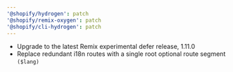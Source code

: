 ```yaml
---
'@shopify/hydrogen': patch
'@shopify/remix-oxygen': patch
'@shopify/cli-hydrogen': patch
---
```


- Upgrade to the latest Remix experimental defer release, 1.11.0
- Replace redundant i18n routes with a single root optional route segment `($lang)`
